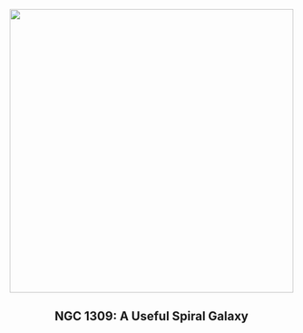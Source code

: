 
<p align="center"><img src="https://apod.nasa.gov/apod/image/2508/Spiral1309_HubbleGalbany_960.jpg" width="500" height="500"></p>
<h2 align="center"> NGC 1309: A Useful Spiral Galaxy </h2>
